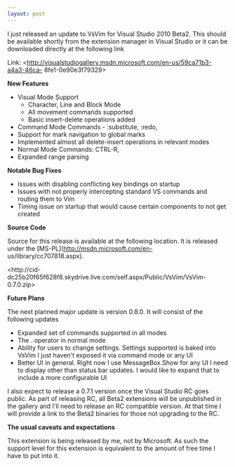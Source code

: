 ```yaml
---
layout: post
---
```

I just released an update to VsVim for Visual Studio 2010 Beta2.  This should
be available shortly from the extension manager in Visual Studio or it can be
downloaded directly at the following link

Link: <http://visualstudiogallery.msdn.microsoft.com/en-us/59ca71b3-a4a3-46ca-
8fe1-0e90e3f79329>

**New Features**

  * Visual Mode Support 
    * Character, Line and Block Mode 
    * All movement commands supported 
    * Basic insert-delete operations added 
  * Command Mode Commands - :substitute, :redo, 
  * Support for mark navigation to global marks 
  * Implemented almost all delete-insert operations in relevant modes 
  * Normal Mode Commands: CTRL-R, 
  * Expanded range parsing 

**Notable Bug Fixes**

  * Issues with disabling conflicting key bindings on startup 
  * Issues with not properly intercepting standard VS commands and routing them to Vim 
  * Timing issue on startup that would cause certain components to not get created 

**Source Code**

Source for this release is available at the following location.  It is
released under the [MS-PL](http://msdn.microsoft.com/en-
us/library/cc707818.aspx).

<http://cid-
dc25b20f65f628f8.skydrive.live.com/self.aspx/Public/VsVim/VsVim-0.7.0.zip>

**Future Plans**

The next planned major update is version 0.8.0.  It will consist of the
following updates

  * Expanded set of commands supported in all modes 
  * The . operator in normal mode 
  * Ability for users to change settings.  Settings supported is baked into VsVim I just haven't exposed it via command mode or any UI 
  * Better UI in general.  Right now I use MessageBox.Show for any UI I need to display other than status bar updates.  I would like to expand that to include a more configurable UI 

I also expect to release a 0.7.1 version once the Visual Studio RC goes
public.  As part of releasing RC, all Beta2 extensions will be unpublished in
the gallery and I'll need to release an RC compatible version.  At that time I
will provide a link to the Beta2 binaries for those not upgrading to the RC.

**The usual caveats and expectations**

This extension is being released by me, not by Microsoft.  As such the support
level for this extension is equivalent to the amount of free time I have to
put into it.

